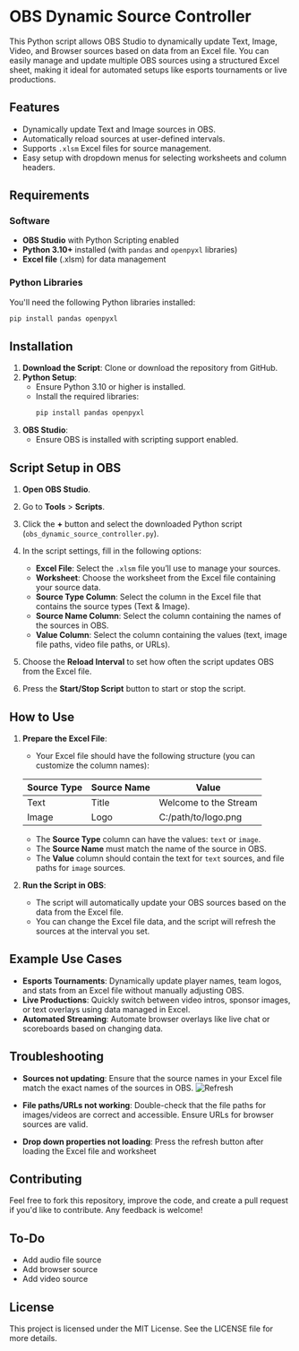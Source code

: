 # OBS Dynamic Source Controller

This Python script allows OBS Studio to dynamically update Text, Image, Video, and Browser sources based on data from an Excel file. You can easily manage and update multiple OBS sources using a structured Excel sheet, making it ideal for automated setups like esports tournaments or live productions.

## Features

- Dynamically update Text and Image sources in OBS.
- Automatically reload sources at user-defined intervals.
- Supports `.xlsm` Excel files for source management.
- Easy setup with dropdown menus for selecting worksheets and column headers.

## Requirements

### Software
- **OBS Studio** with Python Scripting enabled
- **Python 3.10+** installed (with `pandas` and `openpyxl` libraries)
- **Excel file** (.xlsm) for data management

### Python Libraries
You'll need the following Python libraries installed:
```bash
pip install pandas openpyxl
```

## Installation

1. **Download the Script**: Clone or download the repository from GitHub.
2. **Python Setup**:
   - Ensure Python 3.10 or higher is installed.
   - Install the required libraries:
     ```bash
     pip install pandas openpyxl
     ```
3. **OBS Studio**:
   - Ensure OBS is installed with scripting support enabled.

## Script Setup in OBS

1. **Open OBS Studio**.
2. Go to **Tools** > **Scripts**.
3. Click the **+** button and select the downloaded Python script (`obs_dynamic_source_controller.py`).
4. In the script settings, fill in the following options:

   - **Excel File**: Select the `.xlsm` file you’ll use to manage your sources.
   - **Worksheet**: Choose the worksheet from the Excel file containing your source data.
   - **Source Type Column**: Select the column in the Excel file that contains the source types (Text & Image).
   - **Source Name Column**: Select the column containing the names of the sources in OBS.
   - **Value Column**: Select the column containing the values (text, image file paths, video file paths, or URLs).

5. Choose the **Reload Interval** to set how often the script updates OBS from the Excel file.

6. Press the **Start/Stop Script** button to start or stop the script.

## How to Use

1. **Prepare the Excel File**:
   - Your Excel file should have the following structure (you can customize the column names):
   
   | Source Type | Source Name | Value                             |
   |-------------|-------------|-----------------------------------|
   | Text        | Title       | Welcome to the Stream             |
   | Image       | Logo        | C:/path/to/logo.png               |

   - The **Source Type** column can have the values: `text` or `image`.
   - The **Source Name** must match the name of the source in OBS.
   - The **Value** column should contain the text for `text` sources, and file paths for `image` sources.

2. **Run the Script in OBS**:
   - The script will automatically update your OBS sources based on the data from the Excel file.
   - You can change the Excel file data, and the script will refresh the sources at the interval you set.

## Example Use Cases

- **Esports Tournaments**: Dynamically update player names, team logos, and stats from an Excel file without manually adjusting OBS.
- **Live Productions**: Quickly switch between video intros, sponsor images, or text overlays using data managed in Excel.
- **Automated Streaming**: Automate browser overlays like live chat or scoreboards based on changing data.

## Troubleshooting

- **Sources not updating**: Ensure that the source names in your Excel file match the exact names of the sources in OBS.
  ![Refresh](https://github.com/user-attachments/assets/990f4686-622e-4511-b3c0-6361a5e69787)

- **File paths/URLs not working**: Double-check that the file paths for images/videos are correct and accessible. Ensure URLs for browser sources are valid.
- **Drop down properties not loading**: Press the refresh button after loading the Excel file and worksheet

## Contributing

Feel free to fork this repository, improve the code, and create a pull request if you'd like to contribute. Any feedback is welcome!

## To-Do

- Add audio file source
- Add browser source
- Add video source

## License

This project is licensed under the MIT License. See the LICENSE file for more details.
